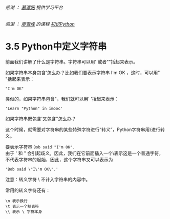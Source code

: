 ###### 感谢 ： [慕课网](https://www.imooc.com "慕课网-程序员的梦工厂") 提供学习平台
###### 感谢 ： [廖雪峰](https://www.imooc.com/u/292120/courses?sort=publish "廖雪峰的课程") 的课程 [初识Python]( https://www.imooc.com/learn/177 "初识Python")

# 3.5 Python中定义字符串

前面我们讲解了什么是字符串。字符串可以用''或者""括起来表示。  

如果字符串本身包含'怎么办？比如我们要表示字符串 I'm OK ，这时，可以用" "括起来表示：  

    "I'm OK"

类似的，如果字符串包含"，我们就可以用' '括起来表示：  

    'Learn "Python" in imooc'

如果字符串既包含'又包含"怎么办？  

这个时候，就需要对字符串的某些特殊字符进行“转义”，Python字符串用\进行转义。  

要表示字符串 `Bob said "I'm OK".`  
由于 ' 和 " 会引起歧义，因此，我们在它前面插入一个\表示这是一个普通字符，不代表字符串的起始，因此，这个字符串又可以表示为

    'Bob said \"I\'m OK\".'

注意：转义字符 \ 不计入字符串的内容中。

常用的转义字符还有：

    \n 表示换行
    \t 表示一个制表符
    \\ 表示 \ 字符本身

